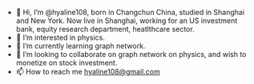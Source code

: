 - 👋 Hi, I’m @hyaline108, born in Changchun China, studied in Shanghai and New York. Now live in Shanghai, working for an US investment bank, equity research department, heatlthcare sector.
- 👀 I’m interested in physics.
- 🌱 I’m currently learning graph network.
- 💞️ I’m looking to collaborate on graph network on physics, and wish to monetize on stock investment.
- 📫 How to reach me hyaline108@gmail.com

<!---
hyaline108/hyaline108 is a ✨ special ✨ repository because its `README.md` (this file) appears on your GitHub profile.
You can click the Preview link to take a look at your changes.
--->
